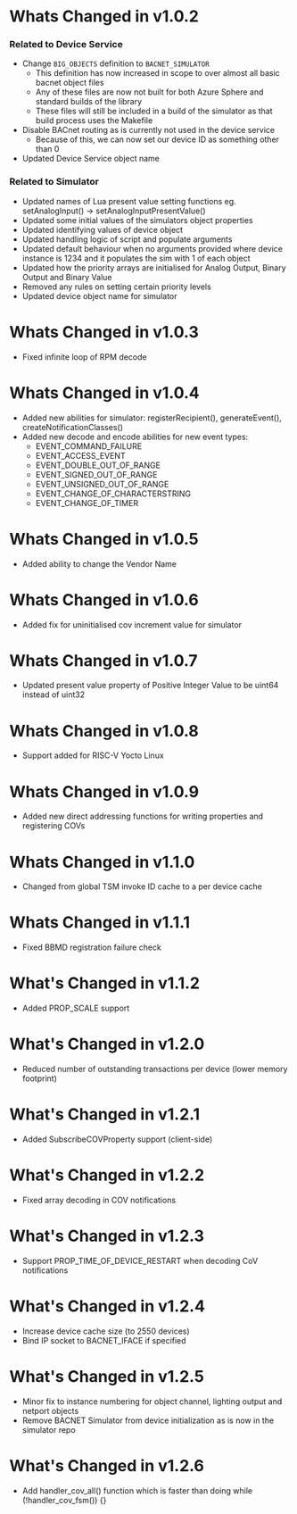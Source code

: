 # Whats Changed in v1.0.2

### Related to Device Service

- Change `BIG_OBJECTS` definition to `BACNET_SIMULATOR`
    - This definition has now increased in scope to over almost all basic bacnet object files
    - Any of these files are now not built for both Azure Sphere and standard builds of the library
    - These files will still be included in a build of the simulator as that build process uses the Makefile
- Disable BACnet routing as is currently not used in the device service
    - Because of this, we can now set our device ID as something other than 0
- Updated Device Service object name

### Related to Simulator

- Updated names of Lua present value setting functions eg. setAnalogInput() -> setAnalogInputPresentValue()
- Updated some initial values of the simulators object properties
- Updated identifying values of device object
- Updated handling logic of script and populate arguments
- Updated default behaviour when no arguments provided where device instance is 1234 and it populates the sim with 1 of each object
- Updated how the priority arrays are initialised for Analog Output, Binary Output and Binary Value
- Removed any rules on setting certain priority levels
- Updated device object name for simulator

# Whats Changed in v1.0.3

- Fixed infinite loop of RPM decode

# Whats Changed in v1.0.4

- Added new abilities for simulator: registerRecipient(), generateEvent(), createNotificationClasses()
- Added new decode and encode abilities for new event types:
  - EVENT_COMMAND_FAILURE
  - EVENT_ACCESS_EVENT
  - EVENT_DOUBLE_OUT_OF_RANGE
  - EVENT_SIGNED_OUT_OF_RANGE
  - EVENT_UNSIGNED_OUT_OF_RANGE
  - EVENT_CHANGE_OF_CHARACTERSTRING
  - EVENT_CHANGE_OF_TIMER

# Whats Changed in v1.0.5

- Added ability to change the Vendor Name

# Whats Changed in v1.0.6

- Added fix for uninitialised cov increment value for simulator

# Whats Changed in v1.0.7

- Updated present value property of Positive Integer Value to be uint64 instead of uint32

# Whats Changed in v1.0.8

- Support added for RISC-V Yocto Linux

# Whats Changed in v1.0.9

- Added new direct addressing functions for writing properties and registering COVs

# Whats Changed in v1.1.0

- Changed from global TSM invoke ID cache to a per device cache

# Whats Changed in v1.1.1

- Fixed BBMD registration failure check

# What's Changed in v1.1.2

- Added PROP_SCALE support

# What's Changed in v1.2.0

- Reduced number of outstanding transactions per device (lower memory footprint)

# What's Changed in v1.2.1

- Added SubscribeCOVProperty support (client-side)

# What's Changed in v1.2.2

- Fixed array decoding in COV notifications

# What's Changed in v1.2.3

- Support PROP_TIME_OF_DEVICE_RESTART when decoding CoV notifications

# What's Changed in v1.2.4

- Increase device cache size (to 2550 devices)
- Bind IP socket to BACNET_IFACE if specified

# What's Changed in v1.2.5

- Minor fix to instance numbering for object channel, lighting output and netport objects
- Remove BACNET Simulator from device initialization as is now in the simulator repo

# What's Changed in v1.2.6

- Add handler_cov_all() function which is faster than doing while (!handler_cov_fsm()) {}

